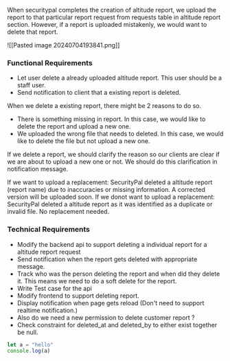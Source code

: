 
When securitypal completes the creation of altitude report, we upload the report to that particular report request from requests table in altitude report section. However, if a report is uploaded mistakenly, we would want to delete that report.

![[Pasted image 20240704193841.png]]


### Functional Requirements

- Let user delete a already uploaded altitude report. This user should be a staff user. 
- Send notification to client that a existing report is deleted.

When we delete a existing report, there might be 2 reasons to do so.
- There is something missing in report. In this case, we would like to delete the report and upload a new one.
- We uploaded the wrong file that needs to deleted. In this case, we would like to delete the file but not upload a new one. 

If we delete a report, we should clarify the reason so our clients are clear if we are about to upload a new one or not. We should do this clarification in notification message.

If we want to upload a replacement: SecurityPal deleted a altitude report (report name) due to inaccuracies or missing information. A corrected version will be uploaded soon.
If we donot want to upload a replacement: SecurityPal deleted a altitude report as it was identified as a duplicate or invalid file. No replacement needed.

### Technical Requirements

- Modify the backend api to support deleting a individual report for a altitude report request 
- Send notification when the report gets deleted with appropriate message. 
- Track who was the person deleting the report and when did they delete it. This means we need to do a soft delete for the report.
- Write Test case for the api
- Modify frontend to support deleting report. 
- Display notification when page gets reload (Don't need to support realtime notification.)
- Also do we need a new permission to delete customer report ? 
- Check constraint for deleted_at and deleted_by to either exist together be null.





```javascript
let a = "hello"
console.log(a)
```

